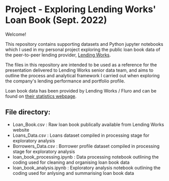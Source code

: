 # Project - Exploring Lending Works' Loan Book (Sept. 2022)

Welcome!

This repository contains supporting datasets and Python jupyter notebooks which I used in my personal project exploring the public loan book data of the peer-to-peer lending provider, [Lending Works](https://www.lendingworks.co.uk/).

The files in this repository are intended to be used as a reference for the presentation delivered to Lending Works senior data team, and aims to outline the process and analytical framework I carried out when exploring the company's lending performance and portfolio profile.

Loan book data has been provided by Lending Works / Fluro and can be found on [their statistics webpage](https://www.lendingworks.co.uk/about-us/statistics).

## File directory:
- Loan_Book.csv : Raw loan book publically available from Lending Works website
- Loans_Data.csv : Loans dataset compiled in processing stage for exploratory analysis
- Borrowers_Data.csv : Borrower profile dataset compiled in processing stage for exploratory analysis
- loan_book_processing.ipynb : Data processing notebook outlining the coding used for cleaning and organising loan book data
- loan_book_analysis.ipynb : Exploratory analysis notebook outlining the coding used for anlysing and summarising loan book data
